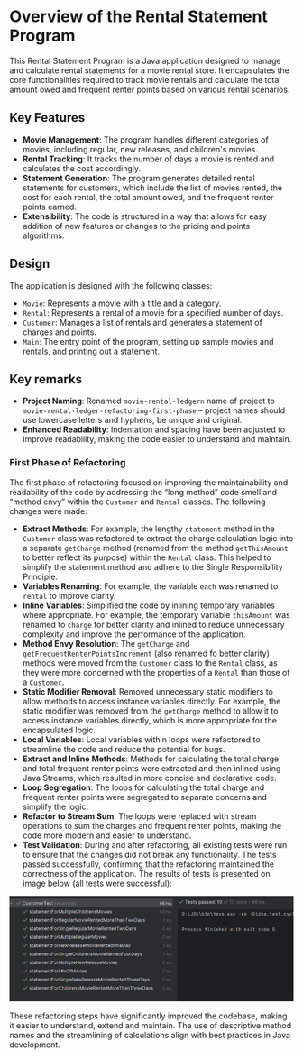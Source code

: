 # Overview of the Rental Statement Program

This Rental Statement Program is a Java application designed to manage and calculate rental statements for a movie rental store. It encapsulates the core functionalities required to track movie rentals and calculate the total amount owed and frequent renter points based on various rental scenarios.

## Key Features
- **Movie Management**: The program handles different categories of movies, including regular, new releases, and children's movies.
- **Rental Tracking**: It tracks the number of days a movie is rented and calculates the cost accordingly.
- **Statement Generation**: The program generates detailed rental statements for customers, which include the list of movies rented, the cost for each rental, the total amount owed, and the frequent renter points earned.
- **Extensibility**: The code is structured in a way that allows for easy addition of new features or changes to the pricing and points algorithms.

## Design
The application is designed with the following classes:
- `Movie`: Represents a movie with a title and a category.
- `Rental`: Represents a rental of a movie for a specified number of days.
- `Customer`: Manages a list of rentals and generates a statement of charges and points.
- `Main`: The entry point of the program, setting up sample movies and rentals, and printing out a statement.

## Key remarks
- **Project Naming**: Renamed `movie-rental-ledgern` name of project to `movie-rental-ledger-refactoring-first-phase` – project names should use lowercase letters and hyphens, be unique and original.
- **Enhanced Readability**: Indentation and spacing have been adjusted to improve readability, making the code easier to understand and maintain.

### First Phase of Refactoring
The first phase of refactoring focused on improving the maintainability and readability of the code by addressing the “long method” code smell and “method envy” within the `Customer` and `Rental` classes. The following changes were made:
- **Extract Methods**: For example, the lengthy `statement` method in the `Customer` class was refactored to extract the charge calculation logic into a separate `getCharge` method (renamed from the method `getThisAmount` to better reflect its purpose) within the `Rental` class. This helped to simplify the statement method and adhere to the Single Responsibility Principle.
- **Variables Renaming**: For example, the variable `each` was renamed to `rental` to improve clarity.
- **Inline Variables**: Simplified the code by inlining temporary variables where appropriate. For example, the temporary variable `thisAmount` was renamed to `charge` for better clarity and inlined to reduce unnecessary complexity and improve the performance of the application.
- **Method Envy Resolution**: The `getCharge` and `getFrequentRenterPointsIncrement` (also renamed fo better clarity) methods were moved from the `Customer` class to the `Rental` class, as they were more concerned with the properties of a `Rental` than those of a `Customer`.
- **Static Modifier Removal**: Removed unnecessary static modifiers to allow methods to access instance variables directly. For example, the static modifier was removed from the `getCharge` method to allow it to access instance variables directly, which is more appropriate for the encapsulated logic.
- **Local Variables**: Local variables within loops were refactored to streamline the code and reduce the potential for bugs.
- **Extract and Inline Methods**: Methods for calculating the total charge and total frequent renter points were extracted and then inlined using Java Streams, which resulted in more concise and declarative code.
- **Loop Segregation**: The loops for calculating the total charge and frequent renter points were segregated to separate concerns and simplify the logic.
- **Refactor to Stream Sum**: The loops were replaced with stream operations to sum the charges and frequent renter points, making the code more modern and easier to understand.
- **Test Validation**: During and after refactoring, all existing tests were run to ensure that the changes did not break any functionality. The tests passed successfully, confirming that the refactoring maintained the correctness of the application. The results of tests is presented on image below (all tests were successful):

![img.png](img.png)

These refactoring steps have significantly improved the codebase, making it easier to understand, extend and maintain. The use of descriptive method names and the streamlining of calculations align with best practices in Java development.